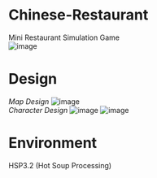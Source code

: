 # Chinese-Restaurant
Mini Restaurant Simulation Game  
![image](https://user-images.githubusercontent.com/104482322/206732820-7789d799-ac70-4299-9ada-a3dd55a7ab23.png)  
# Design  
*Map Design*
![image](https://user-images.githubusercontent.com/104482322/206733167-1152ffc9-a8c7-4144-aa2b-977b4a015eb1.png)  
*Character Design*
![image](https://user-images.githubusercontent.com/104482322/206733219-acad2bad-39d3-45b2-be06-8c3eda751b27.png)
![image](https://user-images.githubusercontent.com/104482322/206733412-121c5655-5163-47d3-88c6-55c10cdfa839.png)
# Environment
HSP3.2 (Hot Soup Processing)
